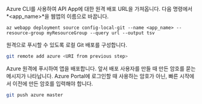 Azure CLI를 사용하여 API App에 대한 원격 배포 URL을 가져옵니다. 다음 명령에서 *\<app_name>*을 웹앱의 이름으로 바꿉니다.

```azurecli-interactive
az webapp deployment source config-local-git --name <app_name> --resource-group myResourceGroup --query url --output tsv
```

원격으로 푸시할 수 있도록 로컬 Git 배포를 구성합니다.

```bash
git remote add azure <URI from previous step>
```

Azure 원격에 푸시하여 앱을 배포합니다. 앞서 배포 사용자를 만들 때 만든 암호를 묻는 메시지가 나타납니다. Azure Portal에 로그인할 때 사용하는 암호가 아닌, 빠른 시작에서 이전에 만든 암호를 입력해야 합니다.

```bash
git push azure master
```
